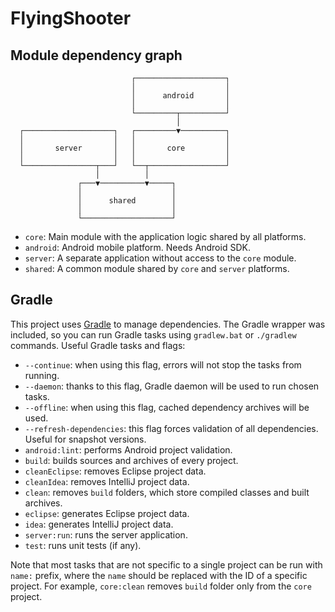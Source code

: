 # FlyingShooter

## Module dependency graph
                               ┌────────────────────┐
                               │                    │
                               │      android       │
                               │                    │
                               └─────────┬──────────┘
                                         │
      ┌────────────────────┐   ┌─────────▼──────────┐
      │                    │   │                    │
      │       server       │   │       core         │
      │                    │   │                    │
      └────────────────┬───┘   └──┬─────────────────┘
                       │          │
                   ┌───▼──────────▼─────┐
                   │                    │
                   │      shared        │
                   │                    │
                   └────────────────────┘

- `core`: Main module with the application logic shared by all platforms.
- `android`: Android mobile platform. Needs Android SDK.
- `server`: A separate application without access to the `core` module.
- `shared`: A common module shared by `core` and `server` platforms.

## Gradle

This project uses [Gradle](http://gradle.org/) to manage dependencies.
The Gradle wrapper was included, so you can run Gradle tasks using `gradlew.bat` or `./gradlew` commands.
Useful Gradle tasks and flags:

- `--continue`: when using this flag, errors will not stop the tasks from running.
- `--daemon`: thanks to this flag, Gradle daemon will be used to run chosen tasks.
- `--offline`: when using this flag, cached dependency archives will be used.
- `--refresh-dependencies`: this flag forces validation of all dependencies. Useful for snapshot versions.
- `android:lint`: performs Android project validation.
- `build`: builds sources and archives of every project.
- `cleanEclipse`: removes Eclipse project data.
- `cleanIdea`: removes IntelliJ project data.
- `clean`: removes `build` folders, which store compiled classes and built archives.
- `eclipse`: generates Eclipse project data.
- `idea`: generates IntelliJ project data.
- `server:run`: runs the server application.
- `test`: runs unit tests (if any).

Note that most tasks that are not specific to a single project can be run with `name:` prefix, where the `name` should be replaced with the ID of a specific project.
For example, `core:clean` removes `build` folder only from the `core` project.
